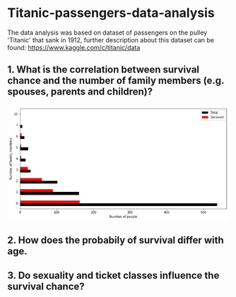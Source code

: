 # Titanic-passengers-data-analysis
The data analysis was based on dataset of passengers on the pulley 'Titanic' that sank in 1912, further description about this dataset can be found: https://www.kaggle.com/c/titanic/data

## 1. What is the correlation between survival chance and the number of family members (e.g. spouses, parents and children)?
![Alt text](https://github.com/HaofanYang/Titanic-passengers/raw/master/images/q1.png)
## 2. How does the probabily of survival differ with age.
## 3. Do sexuality and ticket classes influence the survival chance?
